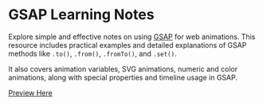 # GSAP Learning Notes

Explore simple and effective notes on using [GSAP](https://gsap.com/) for web animations. This resource includes practical examples and detailed explanations of GSAP methods like `.to()`, `.from()`, `.fromTo()`, and `.set()`.

It also covers animation variables, SVG animations, numeric and color animations, along with special properties and timeline usage in GSAP.

[Preview Here](https://morris1810.github.io/gsap-learning-notes/)